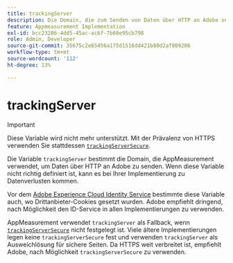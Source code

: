 ```yaml
---
title: trackingServer
description: Die Domain, die zum Senden von Daten über HTTP an Adobe verwendet wird.
feature: Appmeasurement Implementation
exl-id: bcc23286-4dd5-45ac-ac6f-7b60e95cb798
role: Admin, Developer
source-git-commit: 35675c2e65456a175d1516dd421b80d2af809286
workflow-type: tm+mt
source-wordcount: '112'
ht-degree: 13%

---
```


# trackingServer

>[!IMPORTANT]
>
>Diese Variable wird nicht mehr unterstützt. Mit der Prävalenz von HTTPS verwenden Sie stattdessen [`trackingServerSecure`](trackingserversecure.md).

Die Variable `trackingServer` bestimmt die Domain, die AppMeasurement verwendet, um Daten über HTTP an Adobe zu senden. Wenn diese Variable nicht richtig definiert ist, kann es bei Ihrer Implementierung zu Datenverlusten kommen.

Vor dem [Adobe Experience Cloud Identity Service](https://experienceleague.adobe.com/de/docs/id-service/using/home) bestimmte diese Variable auch, wo Drittanbieter-Cookies gesetzt wurden. Adobe empfiehlt dringend, nach Möglichkeit den ID-Service in allen Implementierungen zu verwenden.

AppMeasurement verwendet `trackingServer` als Fallback, wenn [`trackingServerSecure`](trackingserversecure.md) nicht festgelegt ist. Viele ältere Implementierungen legen keine `trackingServerSecure` fest und verwenden `trackingServer` als Ausweichlösung für sichere Seiten. Da HTTPS weit verbreitet ist, empfiehlt Adobe, nach Möglichkeit `trackingServerSecure` zu verwenden.
